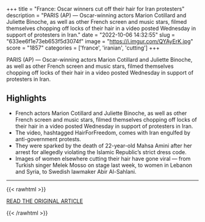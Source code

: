 +++
title = "France: Oscar winners cut off their hair for Iran protesters"
description = "PARIS (AP) — Oscar-winning actors Marion Cotillard and Juliette Binoche, as well as other French screen and music stars, filmed themselves chopping off locks of their hair  in a video posted Wednesday in support of protesters in Iran."
date = "2022-10-06 14:32:55"
slug = "633ee6f1e73eb653f5d3074f"
image = "https://i.imgur.com/QYAyErK.jpg"
score = "1857"
categories = ['france', 'iranian', 'cutting']
+++

PARIS (AP) — Oscar-winning actors Marion Cotillard and Juliette Binoche, as well as other French screen and music stars, filmed themselves chopping off locks of their hair  in a video posted Wednesday in support of protesters in Iran.

## Highlights

- French actors Marion Cotillard and Juliette Binoche, as well as other French screen and music stars, filmed themselves chopping off locks of their hair in a video posted Wednesday in support of protesters in Iran.
- The video, hashtagged HairForFreedom, comes with Iran engulfed by anti-government protests.
- They were sparked by the death of 22-year-old Mahsa Amini after her arrest for allegedly violating the Islamic Republic’s strict dress code.
- Images of women elsewhere cutting their hair have gone viral — from Turkish singer Melek Mosso on stage last week, to women in Lebanon and Syria, to Swedish lawmaker Abir Al-Sahlani.

---

{{< rawhtml >}}
  <p class="article-category">
    <a target="_blank" href="https://apnews.com/article/iran-middle-east-marion-cotillard-ecac370cd2f7a3d0bf170fd07a977cbc">READ THE ORIGINAL ARTICLE</a>
  </p>
{{< /rawhtml >}}
